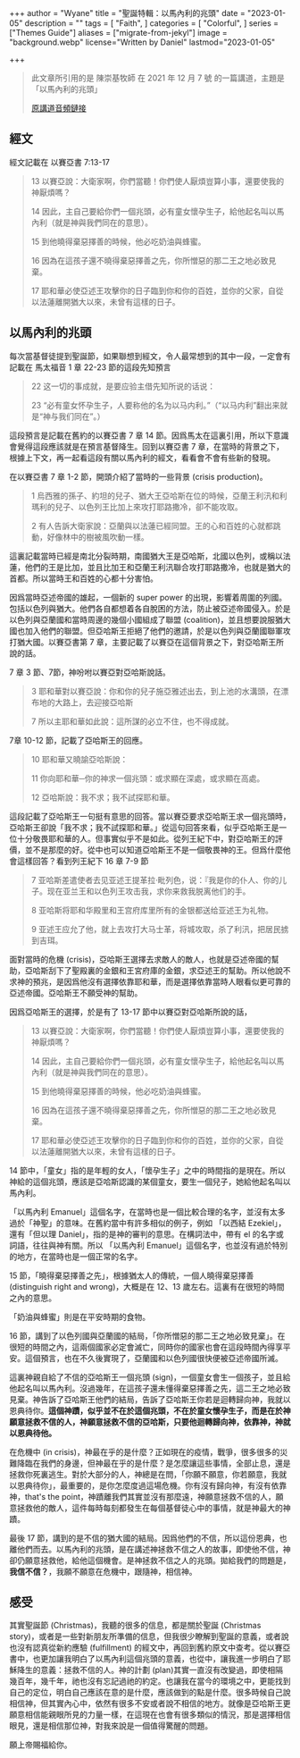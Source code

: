 +++
author = "Wyane"
title = "聖誕特輯：以馬內利的兆頭"
date = "2023-01-05"
description = ""
tags = [
    "Faith",
]
categories = [
    "Colorful",
]
series = ["Themes Guide"]
aliases = ["migrate-from-jekyl"]
image = "background.webp"
license="Written by Daniel"
lastmod="2023-01-05"

+++

> 此文章所引用的是 陳崇基牧師 在 2021 年 12 月 7 號 的一篇講道，主題是「以馬內利的兆頭」
>
> [原講道音頻鏈接](https://www.youtube.com/watch?v=CNrSX78PCg8)

## 經文

經文記載在 以賽亞書 7:13-17

> 13 以賽亞說：大衛家啊，你們當聽！你們使人厭煩豈算小事，還要使我的神厭煩嗎？
>
> 14 因此，主自己要給你們一個兆頭，必有童女懷孕生子，給他起名叫以馬內利（就是神與我們同在的意思）。
>
> 15 到他曉得棄惡擇善的時候，他必吃奶油與蜂蜜。
>
> 16 因為在這孩子還不曉得棄惡擇善之先，你所憎惡的那二王之地必致見棄。
>
> 17 耶和華必使亞述王攻擊你的日子臨到你和你的百姓，並你的父家，自從以法蓮離開猶大以來，未曾有這樣的日子。

## 以馬內利的兆頭

每次當基督徒提到聖誕節，如果聯想到經文，令人最常想到的其中一段，一定會有記載在 馬太福音 1 章 22-23 節的這段先知預言

> 22 这一切的事成就，是要应验主借先知所说的话说： 
>
> 23  “必有童女怀孕生子，人要称他的名为以马内利。”（“以马内利”翻出来就是“神与我们同在”。）

這段預言是記載在舊約的以賽亞書 7 章 14 節。因爲馬太在這裏引用，所以下意識會覺得這段應該就是在預言基督降生。回到以賽亞書 7 章，在當時的背景之下，根據上下文，再一起看這段有關以馬內利的經文，看看會不會有些新的發現。

在以賽亞書 7 章 1-2 節，開頭介紹了當時的一些背景 (crisis production)。

> 1 烏西雅的孫子、約坦的兒子、猶大王亞哈斯在位的時候，亞蘭王利汛和利瑪利的兒子、以色列王比加上來攻打耶路撒冷，卻不能攻取。
>
> 2 有人告訴大衛家說：亞蘭與以法蓮已經同盟。王的心和百姓的心就都跳動，好像林中的樹被風吹動一樣。

這裏記載當時已經是南北分裂時期，南國猶大王是亞哈斯，北國以色列，或稱以法蓮，他們的王是比加，並且比加王和亞蘭王利汛聯合攻打耶路撒冷，也就是猶大的首都。所以當時王和百姓的心都十分害怕。

因爲當時亞述帝國的雄起，一個新的 super power 的出現，影響着周圍的列國。包括以色列與猶大。他們各自都想着各自脫困的方法，防止被亞述帝國侵入。於是以色列與亞蘭國和當時周邊的幾個小國組成了聯盟 (coalition)，並且想要說服猶大國也加入他們的聯盟。但亞哈斯王拒絕了他們的邀請，於是以色列與亞蘭國聯軍攻打猶大國。以賽亞書第 7 章，主要記載了以賽亞在這個背景之下，對亞哈斯王所說的話。

7 章 3 節、7節，神吩咐以賽亞對亞哈斯說話。

> 3 耶和華對以賽亞說：你和你的兒子施亞雅述出去，到上池的水溝頭，在漂布地的大路上，去迎接亞哈斯
>
> 7 所以主耶和華如此說：這所謀的必立不住，也不得成就。

7章 10-12 節，記載了亞哈斯王的回應。

> 10 耶和華又曉諭亞哈斯說：
>
> 11 你向耶和華─你的神求一個兆頭：或求顯在深處，或求顯在高處。
>
> 12 亞哈斯說：我不求；我不試探耶和華。

這段記載了亞哈斯王一句挺有意思的回答。當以賽亞要求亞哈斯王求一個兆頭時，亞哈斯王卻說「我不求；我不試探耶和華。」從這句回答來看，似乎亞哈斯王是一位十分敬畏耶和華的人。但事實似乎不是如此。從列王紀下中，對亞哈斯王的評價，並不是那麼的好。從中也可以知道亞哈斯王不是一個敬畏神的王。但爲什麼他會這樣回答？看到列王紀下 16 章 7-9 節

> 7 亚哈斯差遣使者去见亚述王提革拉·毗列色，说：『我是你的仆人、你的儿子。现在亚兰王和以色列王攻击我，求你来救我脱离他们的手。
>
> 8 亚哈斯将耶和华殿里和王宫府库里所有的金银都送给亚述王为礼物。
>
> 9 亚述王应允了他，就上去攻打大马士革，将城攻取，杀了利汛，把居民掳到吉珥。

面對當時的危機 (crisis)，亞哈斯王選擇去求敵人的敵人，也就是亞述帝國的幫助，亞哈斯刮下了聖殿裏的金銀和王宮府庫的金銀，求亞述王的幫助。所以他說不求神的預兆，是因爲他沒有選擇依靠耶和華，而是選擇依靠當時人眼看似更可靠的亞述帝國。亞哈斯王不願受神的幫助。

因爲亞哈斯王的選擇，於是有了 13-17 節中以賽亞對亞哈斯所說的話，

> 13 以賽亞說：大衛家啊，你們當聽！你們使人厭煩豈算小事，還要使我的神厭煩嗎？
>
> 14 因此，主自己要給你們一個兆頭，必有童女懷孕生子，給他起名叫以馬內利（就是神與我們同在的意思）。
>
> 15 到他曉得棄惡擇善的時候，他必吃奶油與蜂蜜。
>
> 16 因為在這孩子還不曉得棄惡擇善之先，你所憎惡的那二王之地必致見棄。
>
> 17 耶和華必使亞述王攻擊你的日子臨到你和你的百姓，並你的父家，自從以法蓮離開猶大以來，未曾有這樣的日子。

14 節中，「童女」指的是年輕的女人，「懷孕生子」之中的時間指的是現在。所以神給的這個兆頭，應該是亞哈斯認識的某個童女，要生一個兒子，她給他起名叫以馬內利。

「以馬內利 Emanuel」這個名字，在當時也是一個比較合理的名字，並沒有太多過於「神聖」的意味。在舊約當中有許多相似的例子，例如 「以西結 Ezekiel」，還有「但以理 Daniel」，指的是神的審判的意思。在構詞法中，帶有 el 的名字或詞語，往往與神有關。所以 「以馬內利 Emanuel」這個名字，也並沒有過於特別的地方，在當時也是一個正常的名字。

15 節，「曉得棄惡擇善之先」，根據猶太人的傳統，一個人曉得棄惡擇善 (distinguish right and wrong)，大概是在 12、13 歲左右。這裏有在很短的時間之內的意思。

「奶油與蜂蜜」則是在平安時期的食物。

16 節，講到了以色列國與亞蘭國的結局，「你所憎惡的那二王之地必致見棄」。在很短的時間之內，這兩個國家必定會滅亡，同時你的國家也會在這段時間內得享平安。這個預言，也在不久後實現了，亞蘭國和以色列國很快便被亞述帝國所滅。

這裏神親自給了不信的亞哈斯王一個兆頭 (sign)，一個童女會生一個孩子，並且給他起名叫以馬內利。沒過幾年，在這孩子還未懂得棄惡擇善之先，這二王之地必致見棄。神告訴了亞哈斯王他們的結局，告訴了亞哈斯王你若是迴轉歸向神，我就以恩典待你。**這個神蹟，似乎並不在於這個兆頭，不在於童女懷孕生子，而是在於神願意拯救不信的人，神願意拯救不信的亞哈斯，只要他迴轉歸向神，依靠神，神就以恩典待他。**

在危機中 (in crisis)，神最在乎的是什麼？正如現在的疫情，戰爭，很多很多的災難降臨在我們的身邊，但神最在乎的是什麼？是怎麼讓這些事情，全部止息，還是拯救你死裏逃生。對於大部分的人，神總是在問，「你願不願意，你若願意，我就以恩典待你」，最重要的，是你怎麼度過這場危機。你有沒有歸向神，有沒有依靠神，that's the point，神蹟離我們其實並沒有那麼遠，神願意拯救不信的人，願意拯救他的敵人，這件每時每刻都發生在每個基督徒心中的事情，就是神最大的神蹟。

最後 17 節，講到的是不信的猶大國的結局。因爲他們的不信，所以這份恩典，也離他們而去。以馬內利的兆頭，是在講述神拯救不信之人的故事，即使他不信，神卻仍願意拯救他，給他這個機會。是神拯救不信之人的兆頭。拋給我們的問題是，**我信不信？**，我願不願意在危機中，跟隨神，相信神。

## 感受

其實聖誕節 (Christmas)，我聽的很多的信息，都是關於聖誕 (Christmas story)，或者是一些對新朋友所準備的信息，但我很少瞭解到聖誕的意義，或者說也沒有認真從新約應驗 (fulfillment) 的經文中，再回到舊約原文中查考。從以賽亞書中，也更加讓我明白了以馬內利這個兆頭的意義，也從中，讓我進一步明白了耶穌降生的意義：拯救不信的人。神的計劃 (plan)其實一直沒有改變過，即使相隔幾百年，幾千年，祂也沒有忘記過祂的約定。也讓我在當今的環境之中，更能找到自己的定位，明白自己應該在意的是什麼，應該做到的點是什麼。很多時候自己說相信神，但其實內心中，依然有很多不安或者說不相信的地方。就像是亞哈斯王更願意相信能親眼所見的力量一樣，在這現在也會有很多類似的情況，那是選擇相信眼見，還是相信那位神，對我來說是一個值得驚醒的問題。

願上帝賜福給你。

